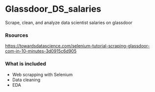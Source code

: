 # Glassdoor_DS_salaries
Scrape, clean, and analyze data scientist salaries on glassdoor

### Rsources
https://towardsdatascience.com/selenium-tutorial-scraping-glassdoor-com-in-10-minutes-3d0915c6d905

### What is included
- Web scrapping with Selenium
- Data cleaning
- EDA
